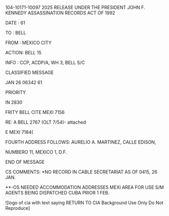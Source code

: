 104-10171-10097 2025 RELEASE UNDER THE PRESIDENT JOHN F. KENNEDY ASSASSINATION RECORDS ACT OF 1992

DATE : 61

TO : BELL

FROM : MEXICO CITY

ACTION: BELL 15

INFO : CCP, ACDP/A, WH 3, BELL S/C

CLASSIFIED MESSAGE

JAN 26 06342 61

PRIORITY

IN 2830

FRITY BELL CITE MEXI 7156

RE: A BELL 2767 (OLT 7/54)- attached

E MEXI 7184(

FOURTH ADDRESS FOLLOWS: AURELIO A. MARTINEZ, CALLE EDISON,

NUMBERO 11, MEXICO 1, D.F.

END OF MESSAGE

CS COMMENTS: *NO RECORD IN CABLE SECRETARIAT AS OF 0415, 26 JAN.

**-OS NEEDED ACCOMMODATION ADDRESSES MEXI AREA FOR USE S/M AGENTS BEING DISPATCHED CUBA PRIOR 1 FEB.

![logo of cia with text saying RETURN TO CIA Background Use Only Do Not Reproduce]
